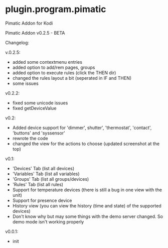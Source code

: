 # plugin.program.pimatic
Pimatic Addon for Kodi 

Pimatic Addon v0.2.5 - BETA



Changelog:

v.0.2.5:
- added some contextmenu entries 
- added option to add/rem pages, groups
- added option to execute rules (click the THEN dir)
- changed the rules layout a bit (seperated in IF and THEN)
- some issues


v0.2.2:
- fixed some unicode issues
- fixed getDeviceValue 


v0.2:
- Added device support for 'dimmer', shutter', 'thermostat', 'contact', 'buttons' and 'syssensor'
- rewrote the code
- changed the view for the actions to choose (updated screenshot at the top)


v0.1:

- 'Devices' Tab (list all devices)
- 'Variables' Tab (list all variables)
- 'Groups' Tab (list all groups/devices)
- 'Rules' Tab (list all rules)
- Support for temperature devices (there is still a bug in one view with the unit)
- Support for presence device
- History view (you can view the history (time and state) of the supported devices)
- Don't know why but may some things with the demo server changed. So demo mode isn't working properly

v0.0.1:
- init 